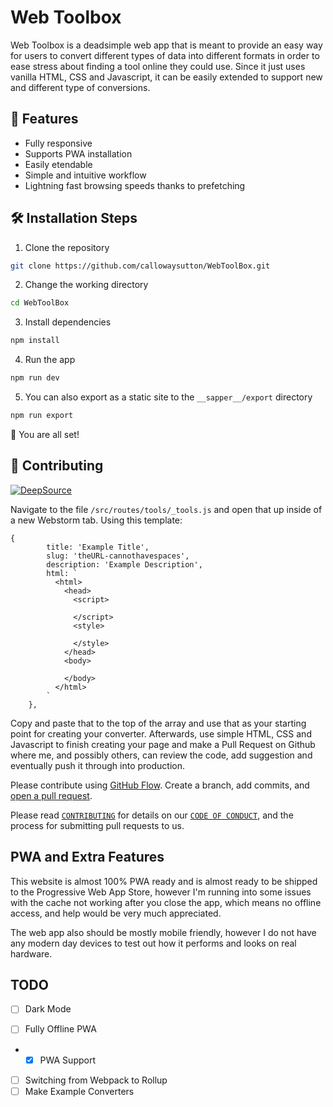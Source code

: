 # Web Toolbox
Web Toolbox is a deadsimple web app that is meant to provide an easy way for users to convert different types of data into different formats in order to ease stress about finding a tool online they could use. Since it just uses vanilla HTML, CSS and Javascript, it can be easily extended to support new and different type of conversions.

<!-- ## 🚀 Demo 
<a href="https://callowaysutton.github.io/WebToolBox" target="blank">
<img src="https://img.shields.io/website?url=https%3A%2F%2Fcallowaysutton.github.io%2FWebToolBox&logo=github&style=flat-square" />
</a> -->

## 🧐 Features

- Fully responsive
- Supports PWA installation
- Easily etendable
- Simple and intuitive workflow
- Lightning fast browsing speeds thanks to prefetching

## 🛠️ Installation Steps

1. Clone the repository

```bash
git clone https://github.com/callowaysutton/WebToolBox.git
```

2. Change the working directory

```bash
cd WebToolBox
```

3. Install dependencies

```bash
npm install
```

4. Run the app

```bash
npm run dev
```

5. You can also export as a static site to the `__sapper__/export` directory

```bash
npm run export
```

🌟 You are all set!

## 🍰 Contributing

[![DeepSource](https://deepsource.io/gh/callowaysutton/WebToolBox.svg/?label=active+issues&show_trend=true)](https://deepsource.io/gh/callowaysutton/WebToolBox/?ref=repository-badge)

Navigate to the file `/src/routes/tools/_tools.js` and open that up inside of a new Webstorm tab.
Using this template:
```svelte
{
        title: 'Example Title',
        slug: 'theURL-cannothavespaces',
        description: 'Example Description',
        html: `
          <html>
            <head>
              <script>
                
              </script>
              <style>
              
              </style>
            </head>
            <body>
              
            </body>
          </html>
        `
    },
```
Copy and paste that to the top of the array and use that as your starting point for creating your converter.
Afterwards, use simple HTML, CSS and Javascript to finish creating your page and make a Pull Request on Github where me, and possibly others, can review the code, add suggestion and eventually push it through into production.

Please contribute using [GitHub Flow](https://guides.github.com/introduction/flow). Create a branch, add commits, and [open a pull request](https://github.com/callowaysutton/WebToolBox/compare).

Please read [`CONTRIBUTING`](CONTRIBUTING.md) for details on our [`CODE OF CONDUCT`](CODE_OF_CONDUCT.md), and the process for submitting pull requests to us.

## PWA and Extra Features
This website is almost 100% PWA ready and is almost ready to be shipped to the Progressive Web App Store, however I'm running into some issues with the cache not working after you close the app, which means no offline access, and help would be very much appreciated.

The web app also should be mostly mobile friendly, however I do not have any modern day devices to test out how it performs and looks on real hardware.

## TODO
* [ ] Dark Mode
- [ ] Fully Offline PWA
- - [x] PWA Support
- [ ] Switching from Webpack to Rollup
- [ ] Make Example Converters
